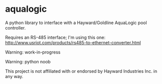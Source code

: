 # aqualogic
A python library to interface with a Hayward/Goldline AquaLogic pool controller.

Requires an RS-485 interface; I'm using this one: http://www.usriot.com/products/rs485-to-ethernet-converter.html

Warning: work-in-progress

Warning: python noob

This project is not affiliated with or endorsed by Hayward Industries Inc. in any way. 
